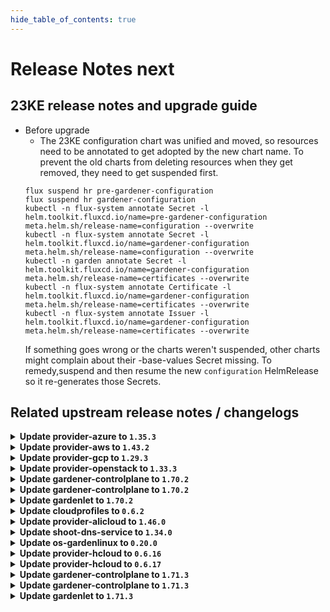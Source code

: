 ```yaml
---
hide_table_of_contents: true
---
```


# Release Notes next

## 23KE release notes and upgrade guide
- Before upgrade
	- The 23KE configuration chart was unified and moved, so resources need to be annotated to get adopted by the new chart name. To prevent the old charts from deleting resources when they get removed, they need to get suspended first.
   ```shell
   flux suspend hr pre-gardener-configuration
   flux suspend hr gardener-configuration
   kubectl -n flux-system annotate Secret -l helm.toolkit.fluxcd.io/name=pre-gardener-configuration meta.helm.sh/release-name=configuration --overwrite
   kubectl -n flux-system annotate Secret -l helm.toolkit.fluxcd.io/name=gardener-configuration meta.helm.sh/release-name=configuration --overwrite
   kubectl -n garden annotate Secret -l helm.toolkit.fluxcd.io/name=gardener-configuration meta.helm.sh/release-name=certificates --overwrite
   kubectl -n flux-system annotate Certificate -l helm.toolkit.fluxcd.io/name=gardener-configuration meta.helm.sh/release-name=certificates --overwrite
   kubectl -n flux-system annotate Issuer -l helm.toolkit.fluxcd.io/name=gardener-configuration meta.helm.sh/release-name=certificates --overwrite
   ```
   If something goes wrong or the charts weren't suspended, other charts might complain about their -base-values Secret missing. To remedy,suspend and then resume the new `configuration` HelmRelease so it re-generates those Secrets.

## Related upstream release notes / changelogs


<details>
<summary><b>Update provider-azure to <code>1.35.3</code></b></summary>

# [gardener-extension-provider-azure]
## 🏃 Others
* *[OPERATOR]* Remove the error code check from `NodesChecker` to prevent nil pointer panic. ([gardener/gardener-extension-provider-azure#684](https://github.com/gardener/gardener-extension-provider-azure/pull/684), [@acumino](https://github.com/acumino))

</details>

<details>
<summary><b>Update provider-aws to <code>1.43.2</code></b></summary>

# [gardener-extension-provider-aws]
## 🏃 Others
* *[OPERATOR]* Remove the error code check from `NodesChecker` to prevent nil pointer panic. ([gardener/gardener-extension-provider-aws#748](https://github.com/gardener/gardener-extension-provider-aws/pull/748), [@acumino](https://github.com/acumino))

</details>

<details>
<summary><b>Update provider-gcp to <code>1.29.3</code></b></summary>

# [gardener-extension-provider-gcp]
## 🏃 Others
* *[OPERATOR]* Remove the error code check from `NodesChecker` to prevent nil pointer panic. ([gardener/gardener-extension-provider-gcp#595](https://github.com/gardener/gardener-extension-provider-gcp/pull/595), [@acumino](https://github.com/acumino))

</details>

<details>
<summary><b>Update provider-openstack to <code>1.33.3</code></b></summary>

# [gardener-extension-provider-openstack]
## 🏃 Others
* *[OPERATOR]* Remove the error code check from `NodesChecker` to prevent nil pointer panic. ([gardener/gardener-extension-provider-openstack#622](https://github.com/gardener/gardener-extension-provider-openstack/pull/622), [@acumino](https://github.com/acumino))

</details>

<details>
<summary><b>Update gardener-controlplane to <code>1.70.2</code></b></summary>

# [gardener]
## ⚠️ Breaking Changes
* *[USER]* Gardener denies setting `Shoot.Spec.ControlPlane.HighAvailability.FailureTolerance.Type` if shoot is hibernated. ([gardener/gardener#7920](https://github.com/gardener/gardener/pull/7920), [@gardener-ci-robot](https://github.com/gardener-ci-robot))
## 🐛 Bug Fixes
* *[USER]* A bug has been fixed which could cause `kube-proxy`s from being missing after a `Shoot` has been woken up from hibernation. ([gardener/gardener#7917](https://github.com/gardener/gardener/pull/7917), [@gardener-ci-robot](https://github.com/gardener-ci-robot))
* *[OPERATOR]* An issue has been fixed that caused traffic from outside of the cluster to `Istio-Ingress` being blocked. This is only relevant if seed(s) specify additional load balancer annotations via `seed.spec.settings.loadBalancerServices.annotations`. ([gardener/gardener#7911](https://github.com/gardener/gardener/pull/7911), [@gardener-ci-robot](https://github.com/gardener-ci-robot))
## 🏃 Others
* *[OPERATOR]* An issue causing panic in the health check for extension is fixed. ([gardener/gardener#7914](https://github.com/gardener/gardener/pull/7914), [@gardener-ci-robot](https://github.com/gardener-ci-robot))

</details>

<details>
<summary><b>Update gardener-controlplane to <code>1.70.2</code></b></summary>

# [gardener]
## ⚠️ Breaking Changes
* *[USER]* Gardener denies setting `Shoot.Spec.ControlPlane.HighAvailability.FailureTolerance.Type` if shoot is hibernated. ([gardener/gardener#7920](https://github.com/gardener/gardener/pull/7920), [@gardener-ci-robot](https://github.com/gardener-ci-robot))
## 🐛 Bug Fixes
* *[USER]* A bug has been fixed which could cause `kube-proxy`s from being missing after a `Shoot` has been woken up from hibernation. ([gardener/gardener#7917](https://github.com/gardener/gardener/pull/7917), [@gardener-ci-robot](https://github.com/gardener-ci-robot))
* *[OPERATOR]* An issue has been fixed that caused traffic from outside of the cluster to `Istio-Ingress` being blocked. This is only relevant if seed(s) specify additional load balancer annotations via `seed.spec.settings.loadBalancerServices.annotations`. ([gardener/gardener#7911](https://github.com/gardener/gardener/pull/7911), [@gardener-ci-robot](https://github.com/gardener-ci-robot))
## 🏃 Others
* *[OPERATOR]* An issue causing panic in the health check for extension is fixed. ([gardener/gardener#7914](https://github.com/gardener/gardener/pull/7914), [@gardener-ci-robot](https://github.com/gardener-ci-robot))

</details>

<details>
<summary><b>Update gardenlet to <code>1.70.2</code></b></summary>

# [gardener]
## ⚠️ Breaking Changes
* *[USER]* Gardener denies setting `Shoot.Spec.ControlPlane.HighAvailability.FailureTolerance.Type` if shoot is hibernated. ([gardener/gardener#7920](https://github.com/gardener/gardener/pull/7920), [@gardener-ci-robot](https://github.com/gardener-ci-robot))
## 🐛 Bug Fixes
* *[USER]* A bug has been fixed which could cause `kube-proxy`s from being missing after a `Shoot` has been woken up from hibernation. ([gardener/gardener#7917](https://github.com/gardener/gardener/pull/7917), [@gardener-ci-robot](https://github.com/gardener-ci-robot))
* *[OPERATOR]* An issue has been fixed that caused traffic from outside of the cluster to `Istio-Ingress` being blocked. This is only relevant if seed(s) specify additional load balancer annotations via `seed.spec.settings.loadBalancerServices.annotations`. ([gardener/gardener#7911](https://github.com/gardener/gardener/pull/7911), [@gardener-ci-robot](https://github.com/gardener-ci-robot))
## 🏃 Others
* *[OPERATOR]* An issue causing panic in the health check for extension is fixed. ([gardener/gardener#7914](https://github.com/gardener/gardener/pull/7914), [@gardener-ci-robot](https://github.com/gardener-ci-robot))

</details>

<details>
<summary><b>Update cloudprofiles to <code>0.6.2</code></b></summary>

## What's Changed
* Regiocloud: Change regiocloud-a to RegionA by @JensAc in https://github.com/gardener-community/cloudprofiles/pull/23


**Full Changelog**: https://github.com/gardener-community/cloudprofiles/compare/0.6.1...0.6.2

</details>

<details>
<summary><b>Update provider-alicloud to <code>1.46.0</code></b></summary>

# [gardener-extension-provider-alicloud]
## 📖 Documentation
* *[DEPENDENCY]* The flags which went out-of-support in MCM v0.49.0 have been cleaned up from MCM deployment yaml. ([gardener/gardener-extension-provider-alicloud#595](https://github.com/gardener/gardener-extension-provider-alicloud/pull/595), [@himanshu-kun](https://github.com/himanshu-kun))
## 🏃 Others
* *[OPERATOR]* The `gardener-extension-admission-alicloud` Service in the `gardener-extension-admission-alicloud` chart can now be configured to be topology-aware. ([gardener/gardener-extension-provider-alicloud#591](https://github.com/gardener/gardener-extension-provider-alicloud/pull/591), [@ialidzhikov](https://github.com/ialidzhikov))
* *[OPERATOR]* The admission/validation component is now adapted such that it works well in garden cluster with enabled `NetworkPolicy` protection (default since `gardener/gardener@v1.71` when garden cluster is managed by `gardener-operator`). ([gardener/gardener-extension-provider-alicloud#599](https://github.com/gardener/gardener-extension-provider-alicloud/pull/599), [@rfranzke](https://github.com/rfranzke))
* *[OPERATOR]* The following dependency has been updated: ([gardener/gardener-extension-provider-alicloud#600](https://github.com/gardener/gardener-extension-provider-alicloud/pull/600), [@acumino](https://github.com/acumino))
  * github.com/gardener/gardener 1.67.1 -> 1.70.2
# [machine-controller-manager]
## ⚠️ Breaking Changes
* *[OPERATOR]* Removal of the following flags (and corresponding fields in associated structs): 'machine-creation-timeout' 'machine-drain-timeout', 'machine-pv-detach-timeout', 'machine-health-timeout=10m', 'machine-safety-apiserver-statuscheck-timeout', 'machine-safety-apiserver-statuscheck-period', 'machine-safety-orphan-vms-period', 'machine-max-evict-retries', 'node-conditions', 'bootstrap-token-auth-extra-groups', 'delete-migrated-machine-class'. The MCM no longer accepts these flags since these are options handled by the Machine Controller invoked by platform specific provider launchers. ([gardener/machine-controller-manager#769](https://github.com/gardener/machine-controller-manager/pull/769), [@elankath](https://github.com/elankath))
* *[DEVELOPER]* Deletion of 'Driver.GenerateMachineClassForMigration'. Providers need to adapt to this. ([gardener/machine-controller-manager#769](https://github.com/gardener/machine-controller-manager/pull/769), [@elankath](https://github.com/elankath))
## ✨ New Features
* *[USER]* Machine object won't turn from `Pending`  to `Running` state if `node.gardener.cloud/critical-components-not-ready` taint is there on the corresponding node. ([gardener/machine-controller-manager#778](https://github.com/gardener/machine-controller-manager/pull/778), [@SimonKienzler](https://github.com/SimonKienzler))
## 🐛 Bug Fixes
* *[USER]* An edge case where all the machineSets were scaled down to zero has been dealt with. ([gardener/machine-controller-manager#803](https://github.com/gardener/machine-controller-manager/pull/803), [@himanshu-kun](https://github.com/himanshu-kun))
* *[USER]* Fix a bug in the bootstrap token creation that caused node to not be able to join the cluster due to an expired bootstrap token. ([gardener/machine-controller-manager#773](https://github.com/gardener/machine-controller-manager/pull/773), [@schrodit](https://github.com/schrodit))
## 📖 Documentation
* *[DEVELOPER]* Added proposal for hot-update of resources (instance/Nic/Disk) ([gardener/machine-controller-manager#761](https://github.com/gardener/machine-controller-manager/pull/761), [@himanshu-kun](https://github.com/himanshu-kun))
## 🏃 Others
* *[OPERATOR]* `CrashloopBackoff` machines will turn to `Running` quicker ([gardener/machine-controller-manager#806](https://github.com/gardener/machine-controller-manager/pull/806), [@rishabh-11](https://github.com/rishabh-11))
* *[OPERATOR]* CVE categorization for MCM has been added. ([gardener/machine-controller-manager#791](https://github.com/gardener/machine-controller-manager/pull/791), [@dkistner](https://github.com/dkistner))
* *[DEVELOPER]* The API generation now works again. Previously the API docs was generated to a location that was ignored by git and other API docs file was maintained. ([gardener/machine-controller-manager#800](https://github.com/gardener/machine-controller-manager/pull/800), [@ialidzhikov](https://github.com/ialidzhikov))
* *[DEVELOPER]* Bump `k8s.io/*` dependencies to v1.26.2 ([gardener/machine-controller-manager#792](https://github.com/gardener/machine-controller-manager/pull/792), [@afritzler](https://github.com/afritzler))
# [terraformer]
## 🏃 Others
* *[OPERATOR]* Update alpine base image to `v3.17.3` ([gardener/terraformer#136](https://github.com/gardener/terraformer/pull/136), [@kon-angelo](https://github.com/kon-angelo))
## Docker Images
gardener-extension-provider-alicloud: `eu.gcr.io/gardener-project/gardener/extensions/provider-alicloud:v1.46.0`
gardener-extension-admission-alicloud: `eu.gcr.io/gardener-project/gardener/extensions/admission-alicloud:v1.46.0`

</details>

<details>
<summary><b>Update shoot-dns-service to <code>1.34.0</code></b></summary>

# [gardener-extension-shoot-dns-service]
## 🏃 Others
* *[OPERATOR]* The admission/validation component is now adapted such that it works well in garden cluster with enabled `NetworkPolicy` protection (default since `gardener/gardener@v1.71` when garden cluster is managed by `gardener-operator`). ([gardener/gardener-extension-shoot-dns-service#210](https://github.com/gardener/gardener-extension-shoot-dns-service/pull/210), [@rfranzke](https://github.com/rfranzke))
* *[OPERATOR]* Exclude external kube-apiserver domain from the `external` DNSProvider ([gardener/gardener-extension-shoot-dns-service#213](https://github.com/gardener/gardener-extension-shoot-dns-service/pull/213), [@MartinWeindel](https://github.com/MartinWeindel))
* *[DEPENDENCY]* The following dependency is updated: ([gardener/gardener-extension-shoot-dns-service#212](https://github.com/gardener/gardener-extension-shoot-dns-service/pull/212), [@shafeeqes](https://github.com/shafeeqes))
  * github.com/gardener/gardener: v1.65.3 -> v1.71.0
  * k8s.io/* : v0.26.1 -> v0.26.3
  * sigs.k8s.io/controller-runtime: v0.14.4-> v0.14.6

</details>

<details>
<summary><b>Update os-gardenlinux to <code>0.20.0</code></b></summary>

# [gardener-extension-os-gardenlinux]
## 🏃 Others
* *[OPERATOR]* golang version is now updated to 1.20.4. ([gardener/gardener-extension-os-gardenlinux#97](https://github.com/gardener/gardener-extension-os-gardenlinux/pull/97), [@dependabot[bot]](https://github.com/dependabot[bot]))
* *[OPERATOR]* Update go.mod to golang 1.20. ([gardener/gardener-extension-os-gardenlinux#100](https://github.com/gardener/gardener-extension-os-gardenlinux/pull/100), [@danielfoehrKn](https://github.com/danielfoehrKn))
* *[OPERATOR]* The following dependency is updated: ([gardener/gardener-extension-os-gardenlinux#94](https://github.com/gardener/gardener-extension-os-gardenlinux/pull/94), [@dependabot[bot]](https://github.com/dependabot[bot]))
  * github.com/gardener/gardener: v1.66.0 -> v1.70.2

</details>

<details>
<summary><b>Update provider-hcloud to <code>0.6.16</code></b></summary>

# [gardener-extension-provider-hcloud] v0.6.16

</details>

<details>
<summary><b>Update provider-hcloud to <code>0.6.17</code></b></summary>

# [gardener-extension-provider-hcloud] v0.6.17

</details>

<details>
<summary><b>Update gardener-controlplane to <code>1.71.3</code></b></summary>

# [gardener]
## 🐛 Bug Fixes
* *[OPERATOR]* A bug causing `gardenlet` to panic when `admission-controller` is upgraded to `v1.71` but gardenlet is still on `v1.70`. ([gardener/gardener#7989](https://github.com/gardener/gardener/pull/7989), [@acumino](https://github.com/acumino))
* *[OPERATOR]* Several low timeouts (30s) that were introduced in v1.71.0 for several steps are now reverted as in some cases the Network/ControlPlane reconciliation cannot succeed for 30s. ([gardener/gardener#8006](https://github.com/gardener/gardener/pull/8006), [@gardener-ci-robot](https://github.com/gardener-ci-robot))

</details>

<details>
<summary><b>Update gardener-controlplane to <code>1.71.3</code></b></summary>

# [gardener]
## 🐛 Bug Fixes
* *[OPERATOR]* A bug causing `gardenlet` to panic when `admission-controller` is upgraded to `v1.71` but gardenlet is still on `v1.70`. ([gardener/gardener#7989](https://github.com/gardener/gardener/pull/7989), [@acumino](https://github.com/acumino))
* *[OPERATOR]* Several low timeouts (30s) that were introduced in v1.71.0 for several steps are now reverted as in some cases the Network/ControlPlane reconciliation cannot succeed for 30s. ([gardener/gardener#8006](https://github.com/gardener/gardener/pull/8006), [@gardener-ci-robot](https://github.com/gardener-ci-robot))

</details>

<details>
<summary><b>Update gardenlet to <code>1.71.3</code></b></summary>

# [gardener]
## 🐛 Bug Fixes
* *[OPERATOR]* A bug causing `gardenlet` to panic when `admission-controller` is upgraded to `v1.71` but gardenlet is still on `v1.70`. ([gardener/gardener#7989](https://github.com/gardener/gardener/pull/7989), [@acumino](https://github.com/acumino))
* *[OPERATOR]* Several low timeouts (30s) that were introduced in v1.71.0 for several steps are now reverted as in some cases the Network/ControlPlane reconciliation cannot succeed for 30s. ([gardener/gardener#8006](https://github.com/gardener/gardener/pull/8006), [@gardener-ci-robot](https://github.com/gardener-ci-robot))

</details>
